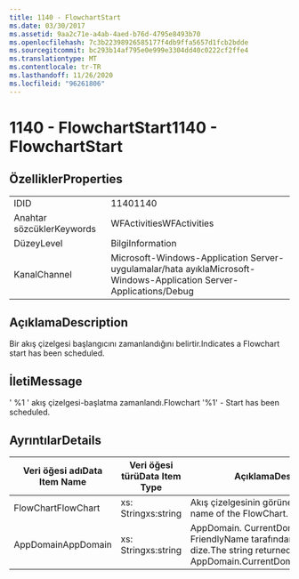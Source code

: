 ```yaml
---
title: 1140 - FlowchartStart
ms.date: 03/30/2017
ms.assetid: 9aa2c71e-a4ab-4aed-b76d-4795e8493b70
ms.openlocfilehash: 7c3b22398926585177f4db9ffa5657d1fcb2bdde
ms.sourcegitcommit: bc293b14af795e0e999e3304dd40c0222cf2ffe4
ms.translationtype: MT
ms.contentlocale: tr-TR
ms.lasthandoff: 11/26/2020
ms.locfileid: "96261806"
---
```

# <a name="1140---flowchartstart"></a><span data-ttu-id="20a49-102">1140 - FlowchartStart</span><span class="sxs-lookup"><span data-stu-id="20a49-102">1140 - FlowchartStart</span></span>

## <a name="properties"></a><span data-ttu-id="20a49-103">Özellikler</span><span class="sxs-lookup"><span data-stu-id="20a49-103">Properties</span></span>  
  
|||  
|-|-|  
|<span data-ttu-id="20a49-104">ID</span><span class="sxs-lookup"><span data-stu-id="20a49-104">ID</span></span>|<span data-ttu-id="20a49-105">1140</span><span class="sxs-lookup"><span data-stu-id="20a49-105">1140</span></span>|  
|<span data-ttu-id="20a49-106">Anahtar sözcükler</span><span class="sxs-lookup"><span data-stu-id="20a49-106">Keywords</span></span>|<span data-ttu-id="20a49-107">WFActivities</span><span class="sxs-lookup"><span data-stu-id="20a49-107">WFActivities</span></span>|  
|<span data-ttu-id="20a49-108">Düzey</span><span class="sxs-lookup"><span data-stu-id="20a49-108">Level</span></span>|<span data-ttu-id="20a49-109">Bilgi</span><span class="sxs-lookup"><span data-stu-id="20a49-109">Information</span></span>|  
|<span data-ttu-id="20a49-110">Kanal</span><span class="sxs-lookup"><span data-stu-id="20a49-110">Channel</span></span>|<span data-ttu-id="20a49-111">Microsoft-Windows-Application Server-uygulamalar/hata ayıkla</span><span class="sxs-lookup"><span data-stu-id="20a49-111">Microsoft-Windows-Application Server-Applications/Debug</span></span>|  
  
## <a name="description"></a><span data-ttu-id="20a49-112">Açıklama</span><span class="sxs-lookup"><span data-stu-id="20a49-112">Description</span></span>  

 <span data-ttu-id="20a49-113">Bir akış çizelgesi başlangıcını zamanlandığını belirtir.</span><span class="sxs-lookup"><span data-stu-id="20a49-113">Indicates a Flowchart start has been scheduled.</span></span>  
  
## <a name="message"></a><span data-ttu-id="20a49-114">İleti</span><span class="sxs-lookup"><span data-stu-id="20a49-114">Message</span></span>  

 <span data-ttu-id="20a49-115">' %1 ' akış çizelgesi-başlatma zamanlandı.</span><span class="sxs-lookup"><span data-stu-id="20a49-115">Flowchart '%1' - Start has been scheduled.</span></span>  
  
## <a name="details"></a><span data-ttu-id="20a49-116">Ayrıntılar</span><span class="sxs-lookup"><span data-stu-id="20a49-116">Details</span></span>  
  
|<span data-ttu-id="20a49-117">Veri öğesi adı</span><span class="sxs-lookup"><span data-stu-id="20a49-117">Data Item Name</span></span>|<span data-ttu-id="20a49-118">Veri öğesi türü</span><span class="sxs-lookup"><span data-stu-id="20a49-118">Data Item Type</span></span>|<span data-ttu-id="20a49-119">Açıklama</span><span class="sxs-lookup"><span data-stu-id="20a49-119">Description</span></span>|  
|--------------------|--------------------|-----------------|  
|<span data-ttu-id="20a49-120">FlowChart</span><span class="sxs-lookup"><span data-stu-id="20a49-120">FlowChart</span></span>|<span data-ttu-id="20a49-121">xs: String</span><span class="sxs-lookup"><span data-stu-id="20a49-121">xs:string</span></span>|<span data-ttu-id="20a49-122">Akış çizelgesinin görünen adı.</span><span class="sxs-lookup"><span data-stu-id="20a49-122">The display name of the FlowChart.</span></span>|  
|<span data-ttu-id="20a49-123">AppDomain</span><span class="sxs-lookup"><span data-stu-id="20a49-123">AppDomain</span></span>|<span data-ttu-id="20a49-124">xs: String</span><span class="sxs-lookup"><span data-stu-id="20a49-124">xs:string</span></span>|<span data-ttu-id="20a49-125">AppDomain. CurrentDomain. FriendlyName tarafından döndürülen dize.</span><span class="sxs-lookup"><span data-stu-id="20a49-125">The string returned by AppDomain.CurrentDomain.FriendlyName.</span></span>|
